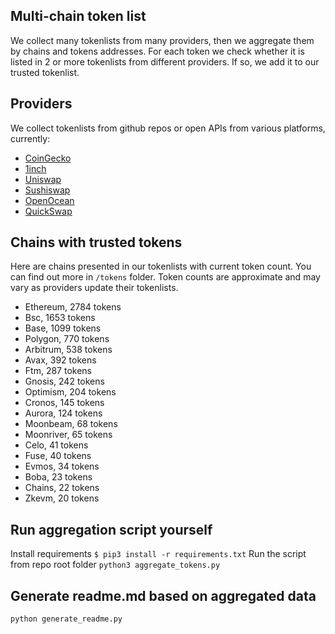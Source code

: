 
## Multi-chain token list 
We collect many tokenlists from many providers, then we aggregate them by chains and tokens addresses. 
For each token we check whether it is listed in 2 or more tokenlists from different providers. If so, 
we add it to our trusted tokenlist.

## Providers
We collect tokenlists from github repos or open APIs from various platforms, currently:
- [CoinGecko](https://www.coingecko.com/)
- [1inch](https://app.1inch.io/)
- [Uniswap](https://uniswap.org/)
- [Sushiswap](https://www.sushi.com/)
- [OpenOcean](https://openocean.finance/)
- [QuickSwap](https://quickswap.exchange/#/swap)

## Chains with trusted tokens
Here are chains presented in our tokenlists with current token count. You can find out more in `/tokens` folder.
Token counts are approximate and may vary as providers update their tokenlists.
- Ethereum, 2784 tokens
- Bsc, 1653 tokens
- Base, 1099 tokens
- Polygon, 770 tokens
- Arbitrum, 538 tokens
- Avax, 392 tokens
- Ftm, 287 tokens
- Gnosis, 242 tokens
- Optimism, 204 tokens
- Cronos, 145 tokens
- Aurora, 124 tokens
- Moonbeam, 68 tokens
- Moonriver, 65 tokens
- Celo, 41 tokens
- Fuse, 40 tokens
- Evmos, 34 tokens
- Boba, 23 tokens
- Chains, 22 tokens
- Zkevm, 20 tokens

## Run aggregation script yourself
Install requirements
```$ pip3 install -r requirements.txt```
Run the script from repo root folder
```python3 aggregate_tokens.py```
## Generate readme.md based on aggregated data
```bash
python generate_readme.py
```
